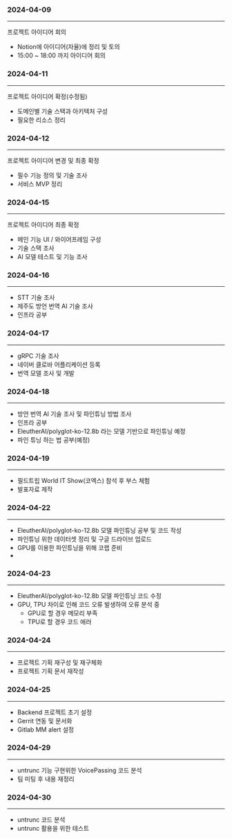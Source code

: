 ### 2024-04-09
---
  
프로젝트 아이디어 회의

- Notion에 아이디어(자율)에 정리 및 토의
- 15:00 ~ 18:00 까지 아이디어 회의


  
### 2024-04-11
---
  
프로젝트 아이디어 확정(수정됨)

- 도메인별 기술 스택과 아키텍처 구성
- 필요한 리소스 정리


  
### 2024-04-12
---
  
프로젝트 아이디어 변경 및 최종 확정

- 필수 기능 정의 및 기술 조사
- 서비스 MVP 정리

 
  
### 2024-04-15
---
  
프로젝트 아이디어 최종 확정

- 메인 기능 UI / 와이어프레임 구성
- 기술 스택 조사
- AI 모델 테스트 및 기능 조사


  
### 2024-04-16
---
  
- STT 기술 조사
- 제주도 방언 번역 AI 기술 조사  
- 인프라 공부
  
  
### 2024-04-17
---
- gRPC 기술 조사
- 네이버 클로바 어플리케이션 등록  
- 번역 모델 조사 및 개발


### 2024-04-18
---
- 방언 번역 AI 기술 조사 및 파인튜닝 방법 조사
- 인프라 공부
- EleutherAI/polyglot-ko-12.8b 라는 모델 기반으로 파인튜닝 예정
- 파인 튜닝 하는 법 공부(예정)


### 2024-04-19
---
- 필드트립  World IT Show(코엑스) 참석 후 부스 체험
- 발표자료 제작

### 2024-04-22
---
-  EleutherAI/polyglot-ko-12.8b 모델 파인튜닝 공부 및 코드 작성
-  파인튜닝 위한 데이터셋 정리 및 구글 드라이브 업로드
-  GPU를 이용한 파인튜닝을 위해 코랩 준비
-  

### 2024-04-23
---
- EleutherAI/polyglot-ko-12.8b 모델 파인튜닝 코드 수정
- GPU, TPU 차이로 인해 코드 오류 발생하여 오류 분석 중
  - GPU로 할 경우 메모리 부족
  - TPU로 할 경우 코드 에러


### 2024-04-24
---
- 프로젝트 기획 재구성 및 재구체화
- 프로젝트 기획 문서 재작성

### 2024-04-25
---
- Backend 프로젝트 초기 설정
- Gerrit 연동 및 문서화
- Gitlab MM alert 설정

### 2024-04-29
---
- untrunc 기능 구현위한 VoicePassing 코드 분석
- 팀 미팅 후 내용 재정리

### 2024-04-30
---
- untrunc 코드 분석
- untrunc 활용을 위한 테스트